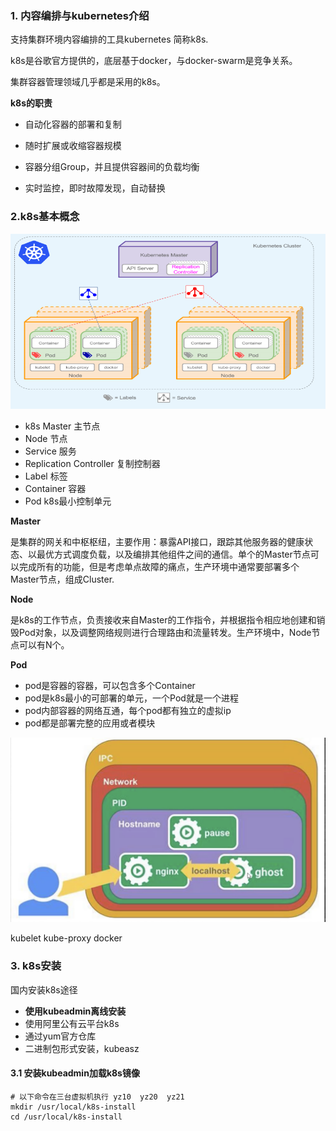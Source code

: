 ### 1. 内容编排与kubernetes介绍

支持集群环境内容编排的工具kubernetes 简称k8s.

k8s是谷歌官方提供的，底层基于docker，与docker-swarm是竞争关系。

集群容器管理领域几乎都是采用的k8s。

**k8s的职责**

- 自动化容器的部署和复制

- 随时扩展或收缩容器规模
- 容器分组Group，并且提供容器间的负载均衡
- 实时监控，即时故障发现，自动替换



### 2.k8s基本概念

![img](img/k8s.png)

- k8s Master 主节点
- Node 节点
- Service 服务
- Replication Controller 复制控制器
- Label 标签
- Container 容器
- Pod  k8s最小控制单元

**Master**

​		是集群的网关和中枢枢纽，主要作用：暴露API接口，跟踪其他服务器的健康状态、以最优方式调度负载，以及编排其他组件之间的通信。单个的Master节点可以完成所有的功能，但是考虑单点故障的痛点，生产环境中通常要部署多个Master节点，组成Cluster.

**Node**

​		是k8s的工作节点，负责接收来自Master的工作指令，并根据指令相应地创建和销毁Pod对象，以及调整网络规则进行合理路由和流量转发。生产环境中，Node节点可以有N个。

**Pod**

- pod是容器的容器，可以包含多个Container
- pod是k8s最小的可部署的单元，一个Pod就是一个进程
- pod内部容器的网络互通，每个pod都有独立的虚拟ip
- pod都是部署完整的应用或者模块

![pause](img/pause.png)



kubelet    kube-proxy   docker



### 3. k8s安装

国内安装k8s途径

- **使用kubeadmin离线安装**
- 使用阿里公有云平台k8s
- 通过yum官方仓库
- 二进制包形式安装，kubeasz



#### 3.1 安装kubeadmin加载k8s镜像

```shell
# 以下命令在三台虚拟机执行 yz10  yz20  yz21
mkdir /usr/local/k8s-install
cd /usr/local/k8s-install

```

